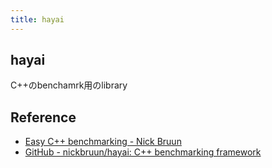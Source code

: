 ```yaml
---
title: hayai
---
```


## hayai
C++のbenchamrk用のlibrary


## Reference
* [Easy C++ benchmarking - Nick Bruun](https://bruun.co/2012/02/07/easy-cpp-benchmarking)
* [GitHub - nickbruun/hayai: C++ benchmarking framework](https://github.com/nickbruun/hayai)

